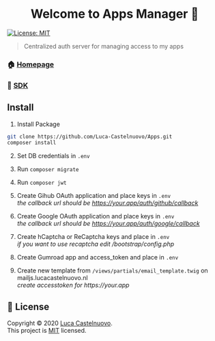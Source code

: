 <h1 align="center">Welcome to Apps Manager 👋</h1>
<p>
  <a href="https://github.com/Luca-Castelnuovo/Apps/blob/master/LICENSE" target="_blank">
    <img alt="License: MIT" src="https://img.shields.io/badge/License-MIT-yellow.svg" />
  </a>
</p>

> Centralized auth server for managing access to my apps

### 🏠 [Homepage](https://apps.lucacastelnuovo.nl)

### 💾 [SDK](https://github.com/luca-castelnuovo/helpers-php#appsclient)

## Install

1. Install Package

```sh
git clone https://github.com/Luca-Castelnuovo/Apps.git
composer install
```

2. Set DB credentials in `.env`

3. Run `composer migrate`

4. Run `composer jwt`

5. Create Gihub OAuth application and place keys in `.env`  
   _the callback url should be https://your.app/auth/github/callback_

6. Create Google OAuth application and place keys in `.env`  
   _the callback url should be https://your.app/auth/google/callback_

7. Create hCaptcha or ReCaptcha keys and place in `.env`  
   _if you want to use recaptcha edit /bootstrap/config.php_

8. Create Gumroad app and access_token and place in `.env`

8. Create new template from `/views/partials/email_template.twig` on mailjs.lucacastelnuovo.nl  
   _create accesstoken for https://your.app_

## 📝 License

Copyright © 2020 [Luca Castelnuovo](https://github.com/Luca-Castelnuovo).<br />
This project is [MIT](https://github.com/Luca-Castelnuovo/Apps/blob/master/LICENSE) licensed.
